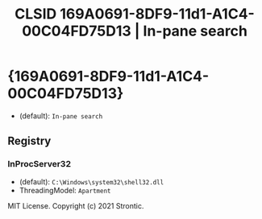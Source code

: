 ﻿---
title: "CLSID 169A0691-8DF9-11d1-A1C4-00C04FD75D13 | In-pane search"
excerpt: What is COM-Object CLSID 169A0691-8DF9-11d1-A1C4-00C04FD75D13?
---

# {169A0691-8DF9-11d1-A1C4-00C04FD75D13}

* (default): `In-pane search`

## Registry


### InProcServer32

* (default): `C:\Windows\system32\shell32.dll`
* ThreadingModel: `Apartment`

MIT License. Copyright (c) 2021 Strontic.



